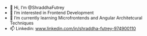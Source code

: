 - 👋 Hi, I’m @ShraddhaFutrey
- 👀 I’m interested in Frontend Development
- 🌱 I’m currently learning Microfrontends and Angular Architetcural Techniques
- 📫 Linkedin: www.linkedin.com/in/shraddha-futrey-974900110 

<!---
ShraddhaFutrey/ShraddhaFutrey is a ✨ special ✨ repository because its `README.md` (this file) appears on your GitHub profile.
You can click the Preview link to take a look at your changes.
--->
